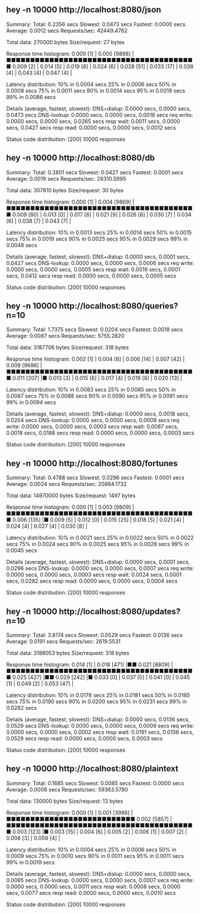 ##  hey -n 10000 http://localhost:8080/json

Summary:
  Total:	0.2356 secs
  Slowest:	0.0473 secs
  Fastest:	0.0000 secs
  Average:	0.0012 secs
  Requests/sec:	42449.4762
  
  Total data:	270000 bytes
  Size/request:	27 bytes

Response time histogram:
  0.000 [1]	|
  0.005 [9898]	|■■■■■■■■■■■■■■■■■■■■■■■■■■■■■■■■■■■■■■■■
  0.009 [2]	|
  0.014 [5]	|
  0.019 [8]	|
  0.024 [6]	|
  0.028 [51]	|
  0.033 [17]	|
  0.038 [4]	|
  0.043 [4]	|
  0.047 [4]	|


Latency distribution:
  10% in 0.0004 secs
  25% in 0.0006 secs
  50% in 0.0008 secs
  75% in 0.0011 secs
  90% in 0.0014 secs
  95% in 0.0019 secs
  99% in 0.0086 secs

Details (average, fastest, slowest):
  DNS+dialup:	0.0000 secs, 0.0000 secs, 0.0473 secs
  DNS-lookup:	0.0000 secs, 0.0000 secs, 0.0018 secs
  req write:	0.0000 secs, 0.0000 secs, 0.0265 secs
  resp wait:	0.0011 secs, 0.0000 secs, 0.0427 secs
  resp read:	0.0000 secs, 0.0000 secs, 0.0012 secs

Status code distribution:
  [200]	10000 responses



##  hey -n 10000 http://localhost:8080/db

Summary:
  Total:	0.3801 secs
  Slowest:	0.0427 secs
  Fastest:	0.0001 secs
  Average:	0.0019 secs
  Requests/sec:	26310.5995
  
  Total data:	307810 bytes
  Size/request:	30 bytes

Response time histogram:
  0.000 [1]	|
  0.004 [9869]	|■■■■■■■■■■■■■■■■■■■■■■■■■■■■■■■■■■■■■■■■
  0.009 [80]	|
  0.013 [0]	|
  0.017 [6]	|
  0.021 [9]	|
  0.026 [8]	|
  0.030 [7]	|
  0.034 [6]	|
  0.038 [7]	|
  0.043 [7]	|


Latency distribution:
  10% in 0.0013 secs
  25% in 0.0014 secs
  50% in 0.0015 secs
  75% in 0.0019 secs
  90% in 0.0025 secs
  95% in 0.0029 secs
  99% in 0.0048 secs

Details (average, fastest, slowest):
  DNS+dialup:	0.0000 secs, 0.0001 secs, 0.0427 secs
  DNS-lookup:	0.0000 secs, 0.0000 secs, 0.0006 secs
  req write:	0.0000 secs, 0.0000 secs, 0.0005 secs
  resp wait:	0.0019 secs, 0.0001 secs, 0.0412 secs
  resp read:	0.0000 secs, 0.0000 secs, 0.0005 secs

Status code distribution:
  [200]	10000 responses



##  hey -n 10000 http://localhost:8080/queries?n=10

Summary:
  Total:	1.7375 secs
  Slowest:	0.0204 secs
  Fastest:	0.0018 secs
  Average:	0.0087 secs
  Requests/sec:	5755.2820
  
  Total data:	3187706 bytes
  Size/request:	318 bytes

Response time histogram:
  0.002 [1]	|
  0.004 [6]	|
  0.006 [14]	|
  0.007 [42]	|
  0.009 [9696]	|■■■■■■■■■■■■■■■■■■■■■■■■■■■■■■■■■■■■■■■■
  0.011 [207]	|■
  0.013 [3]	|
  0.015 [6]	|
  0.017 [4]	|
  0.019 [8]	|
  0.020 [13]	|


Latency distribution:
  10% in 0.0083 secs
  25% in 0.0085 secs
  50% in 0.0087 secs
  75% in 0.0088 secs
  90% in 0.0090 secs
  95% in 0.0091 secs
  99% in 0.0094 secs

Details (average, fastest, slowest):
  DNS+dialup:	0.0000 secs, 0.0018 secs, 0.0204 secs
  DNS-lookup:	0.0000 secs, 0.0000 secs, 0.0009 secs
  req write:	0.0000 secs, 0.0000 secs, 0.0003 secs
  resp wait:	0.0087 secs, 0.0018 secs, 0.0188 secs
  resp read:	0.0000 secs, 0.0000 secs, 0.0003 secs

Status code distribution:
  [200]	10000 responses



##  hey -n 10000 http://localhost:8080/fortunes

Summary:
  Total:	0.4788 secs
  Slowest:	0.0296 secs
  Fastest:	0.0001 secs
  Average:	0.0024 secs
  Requests/sec:	20884.1732
  
  Total data:	14970000 bytes
  Size/request:	1497 bytes

Response time histogram:
  0.000 [1]	|
  0.003 [9809]	|■■■■■■■■■■■■■■■■■■■■■■■■■■■■■■■■■■■■■■■■
  0.006 [135]	|■
  0.009 [5]	|
  0.012 [0]	|
  0.015 [25]	|
  0.018 [5]	|
  0.021 [4]	|
  0.024 [4]	|
  0.027 [4]	|
  0.030 [8]	|


Latency distribution:
  10% in 0.0021 secs
  25% in 0.0022 secs
  50% in 0.0022 secs
  75% in 0.0024 secs
  90% in 0.0025 secs
  95% in 0.0028 secs
  99% in 0.0045 secs

Details (average, fastest, slowest):
  DNS+dialup:	0.0000 secs, 0.0001 secs, 0.0296 secs
  DNS-lookup:	0.0000 secs, 0.0000 secs, 0.0007 secs
  req write:	0.0000 secs, 0.0000 secs, 0.0003 secs
  resp wait:	0.0024 secs, 0.0001 secs, 0.0282 secs
  resp read:	0.0000 secs, 0.0000 secs, 0.0004 secs

Status code distribution:
  [200]	10000 responses



##  hey -n 10000 http://localhost:8080/updates?n=10

Summary:
  Total:	3.8174 secs
  Slowest:	0.0529 secs
  Fastest:	0.0136 secs
  Average:	0.0191 secs
  Requests/sec:	2619.5531
  
  Total data:	3188053 bytes
  Size/request:	318 bytes

Response time histogram:
  0.014 [1]	|
  0.018 [471]	|■■
  0.021 [8809]	|■■■■■■■■■■■■■■■■■■■■■■■■■■■■■■■■■■■■■■■■
  0.025 [427]	|■■
  0.029 [242]	|■
  0.033 [0]	|
  0.037 [0]	|
  0.041 [0]	|
  0.045 [1]	|
  0.049 [2]	|
  0.053 [47]	|


Latency distribution:
  10% in 0.0178 secs
  25% in 0.0181 secs
  50% in 0.0185 secs
  75% in 0.0190 secs
  90% in 0.0200 secs
  95% in 0.0231 secs
  99% in 0.0282 secs

Details (average, fastest, slowest):
  DNS+dialup:	0.0000 secs, 0.0136 secs, 0.0529 secs
  DNS-lookup:	0.0000 secs, 0.0000 secs, 0.0009 secs
  req write:	0.0000 secs, 0.0000 secs, 0.0002 secs
  resp wait:	0.0191 secs, 0.0136 secs, 0.0529 secs
  resp read:	0.0000 secs, 0.0000 secs, 0.0003 secs

Status code distribution:
  [200]	10000 responses



##  hey -n 10000 http://localhost:8080/plaintext

Summary:
  Total:	0.1685 secs
  Slowest:	0.0085 secs
  Fastest:	0.0000 secs
  Average:	0.0008 secs
  Requests/sec:	59363.5780
  
  Total data:	130000 bytes
  Size/request:	13 bytes

Response time histogram:
  0.000 [1]	|
  0.001 [3986]	|■■■■■■■■■■■■■■■■■■■■■■■■■■■
  0.002 [5857]	|■■■■■■■■■■■■■■■■■■■■■■■■■■■■■■■■■■■■■■■■
  0.003 [123]	|■
  0.003 [15]	|
  0.004 [6]	|
  0.005 [2]	|
  0.006 [1]	|
  0.007 [2]	|
  0.008 [3]	|
  0.008 [4]	|


Latency distribution:
  10% in 0.0004 secs
  25% in 0.0006 secs
  50% in 0.0009 secs
  75% in 0.0010 secs
  90% in 0.0011 secs
  95% in 0.0011 secs
  99% in 0.0019 secs

Details (average, fastest, slowest):
  DNS+dialup:	0.0000 secs, 0.0000 secs, 0.0085 secs
  DNS-lookup:	0.0000 secs, 0.0000 secs, 0.0007 secs
  req write:	0.0000 secs, 0.0000 secs, 0.0011 secs
  resp wait:	0.0008 secs, 0.0000 secs, 0.0077 secs
  resp read:	0.0000 secs, 0.0000 secs, 0.0010 secs

Status code distribution:
  [200]	10000 responses



